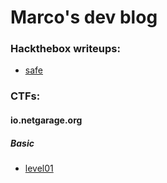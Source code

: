 # Marco's dev blog
### Hackthebox writeups:
- [safe](marcosi1214.github.io/htb/safe)
### CTFs:
#### io.netgarage.org
##### Basic
- [level01](marcosi1214.github.io/ctf/io.netgarage.org/basic/level1.md)
